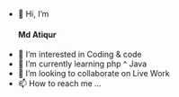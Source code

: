 - 👋 Hi, I’m <h4>Md Atiqur</h4>
- 👀 I’m interested in Coding & code
- 🌱 I’m currently learning php ^ Java
- 💞️ I’m looking to collaborate on Live Work
- 📫 How to reach me ...

<!---
AtiqurCode/AtiqurCode is a ✨ special ✨ repository because its `README.md` (this file) appears on your GitHub profile.
You can click the Preview link to take a look at your changes.
--->

